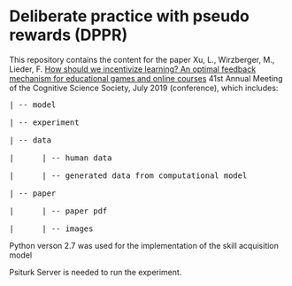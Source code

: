 # Deliberate practice with pseudo rewards (DPPR)

This repository contains the content for the paper 
Xu, L., Wirzberger, M., Lieder, F. [How should we incentivize learning? 
An optimal feedback mechanism for educational games and online courses](https://mindmodeling.org/cogsci2019/papers/0527/index.html) 
41st Annual Meeting of the Cognitive Science Society, July 2019 (conference), 
which includes: 

<pre>
| -- model

| -- experiment

| -- data

​|      | -- human data

​|      | -- generated data from computational model

| -- paper

​|      | -- paper pdf

|      | -- images
</pre>


Python verson 2.7 was used for the implementation of the skill acquisition model

Psiturk Server is needed to run the experiment. 



​	

 
 
